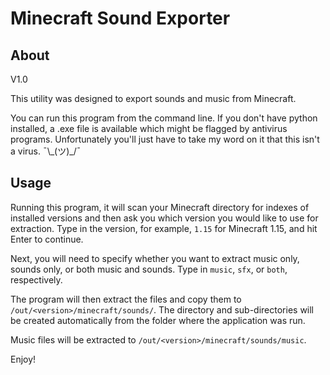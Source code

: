 # Minecraft Sound Exporter

## About
V1.0

This utility was designed to export sounds and music from Minecraft.

You can run this program from the command line. If you don't have python installed, a .exe file is available which might be flagged by antivirus programs. Unfortunately you'll just have to take my word on it that this isn't a virus. ¯\\\_(ツ)_/¯

## Usage
Running this program, it will scan your Minecraft directory for indexes of installed versions and then ask you which version you would like to use for extraction. Type in the version, for example, `1.15` for Minecraft 1.15, and hit Enter to continue.

Next, you will need to specify whether you want to extract music only, sounds only, or both music and sounds. Type in `music`, `sfx`, or `both`, respectively.

The program will then extract the files and copy them to `/out/<version>/minecraft/sounds/`. The directory and sub-directories will be created automatically from the folder where the application was run.

Music files will be extracted to `/out/<version>/minecraft/sounds/music`.

Enjoy!
